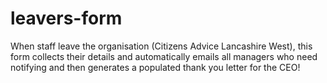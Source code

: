 # leavers-form
When staff leave the organisation (Citizens Advice Lancashire West), this form collects their details and automatically emails all managers who need notifying and then generates a populated thank you letter for the CEO!
